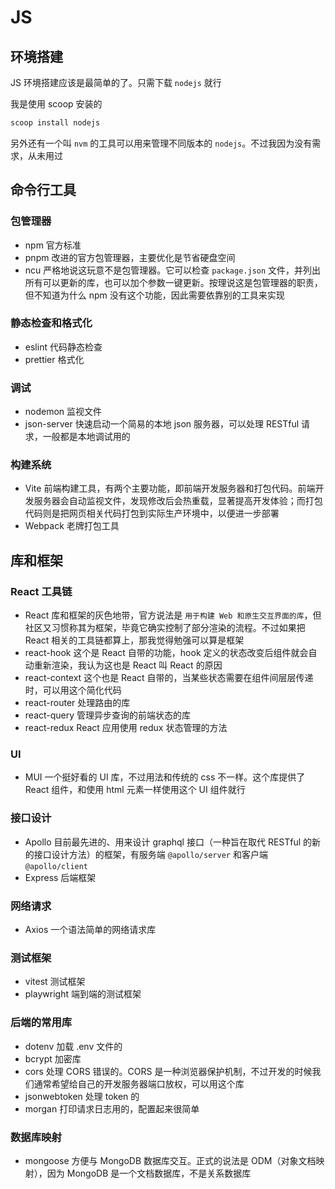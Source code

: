 # JS

## 环境搭建

JS 环境搭建应该是最简单的了。只需下载 `nodejs` 就行

我是使用 scoop 安装的

```sh
scoop install nodejs
```

另外还有一个叫 `nvm` 的工具可以用来管理不同版本的 `nodejs`。不过我因为没有需求，从未用过

## 命令行工具

### 包管理器

- npm 官方标准
- pnpm 改进的官方包管理器，主要优化是节省硬盘空间
- ncu 严格地说这玩意不是包管理器。它可以检查 `package.json` 文件，并列出所有可以更新的库，也可以加个参数一键更新。按理说这是包管理器的职责，但不知道为什么 npm 没有这个功能，因此需要依靠别的工具来实现

### 静态检查和格式化

- eslint 代码静态检查
- prettier 格式化

### 调试

- nodemon 监视文件
- json-server 快速启动一个简易的本地 json 服务器，可以处理 RESTful 请求，一般都是本地调试用的

### 构建系统

- Vite 前端构建工具，有两个主要功能，即前端开发服务器和打包代码。前端开发服务器会自动监视文件，发现修改后会热重载，显著提高开发体验；而打包代码则是把网页相关代码打包到实际生产环境中，以便进一步部署
- Webpack 老牌打包工具

## 库和框架

### React 工具链

- React 库和框架的灰色地带，官方说法是 `用于构建 Web 和原生交互界面的库`，但社区又习惯称其为框架，毕竟它确实控制了部分渲染的流程。不过如果把 React 相关的工具链都算上，那我觉得勉强可以算是框架
- react-hook 这个是 React 自带的功能，hook 定义的状态改变后组件就会自动重新渲染，我认为这也是 React 叫 React 的原因
- react-context 这个也是 React 自带的，当某些状态需要在组件间层层传递时，可以用这个简化代码
- react-router 处理路由的库
- react-query 管理异步查询的前端状态的库
- react-redux React 应用使用 redux 状态管理的方法

### UI

- MUI 一个挺好看的 UI 库，不过用法和传统的 css 不一样。这个库提供了 React 组件，和使用 html 元素一样使用这个 UI 组件就行

### 接口设计

- Apollo 目前最先进的、用来设计 graphql 接口（一种旨在取代 RESTful 的新的接口设计方法）的框架，有服务端 `@apollo/server` 和客户端 `@apollo/client`
- Express 后端框架

### 网络请求

- Axios 一个语法简单的网络请求库

### 测试框架

- vitest 测试框架
- playwright 端到端的测试框架

### 后端的常用库

- dotenv 加载 .env 文件的
- bcrypt 加密库
- cors 处理 CORS 错误的。CORS 是一种浏览器保护机制，不过开发的时候我们通常希望给自己的开发服务器端口放权，可以用这个库
- jsonwebtoken 处理 token 的
- morgan 打印请求日志用的，配置起来很简单

### 数据库映射

- mongoose 方便与 MongoDB 数据库交互。正式的说法是 ODM（对象文档映射），因为 MongoDB 是一个文档数据库，不是关系数据库
